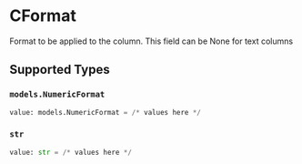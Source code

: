 # CFormat

Format to be applied to the column. This field can be None for text columns


## Supported Types

### `models.NumericFormat`

```python
value: models.NumericFormat = /* values here */
```

### `str`

```python
value: str = /* values here */
```

